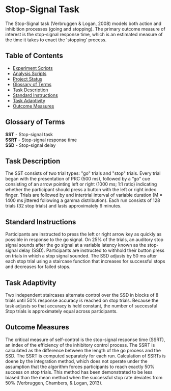 # Stop-Signal Task

The Stop-Signal task (Verbruggen & Logan, 2008) models both action and inhibition processes (going and stopping). The primary outcome measure of interest is the stop-signal response time, which is an estimated measure of the time it takes to enact the 'stopping' process.


## Table of Contents
- [Experiment Scripts](/experiment/README.md)
- [Analysis Scripts](/scripts/README.md)
- [Project Status](#project-status)
- [Glossary of Terms](#glossary-of-terms)
- [Task Description](#task-description)
- [Standard Instructions](#standard-instructions)
- [Task Adaptivity](#task-adaptivity)
- [Outcome Measures](#outcome-measures)


## Glossary of Terms<a name="glossary-of-terms"/>
**SST** - Stop-signal task  
**SSRT** - Stop-signal response time  
**SSD** - Stop-signal delay  

## Task Description<a name="task-description"/>
The SST consists of two trial types: "go" trials and "stop" trials. Every trial began with the presentation of PRC (500 ms), followed by a “go” cue consisting of an arrow pointing left or right (1000 ms; 1:1 ratio) indicating whether the participant should press a button with the left or right index finger. Trials are followed by and intertrial interval of variable duration (M = 1400 ms jittered following a gamma distribution). Each run consists of 128 trials (32 stop trials) and lasts approximately 6 minutes.

## Standard Instructions<a name="standard-instructions"/>
Participants are instructed to press the left or right arrow key as quickly as possible in response to the go signal. On 25% of the trials, an auditory stop signal sounds after the go signal at a variable latency known as the stop-signal delay (SSD). Participants are instructed to withhold their button press on trials in which a stop signal sounded. The SSD adjusts by 50 ms after each stop trial using a staircase function that increases for successful stops and decreases for failed stops. 

## Task Adaptivity<a name="task-adaptivity"/>
Two independent staircases alternate control over the SSD in blocks of 8 trials until 50% response accuracy is reached on stop trials. Because the task adjusts so that accuracy is held constant, the number of successful Stop trials is approximately equal across participants. 

## Outcome Measures<a name="outcome-measures"/>
The critical measure of self-control is the stop-signal response time (SSRT), an index of the efficiency of the inhibitory control process. The SSRT is calculated as the difference between the length of the go process and the SSD. The SSRT is computed separately for each run. Calculation of SSRTs is doene by the integration method, which does not operate under the assumption that the algorithm forces participants to reach exactly 50% success on stop trials. This method has been demonstrated to be less biased than the mean method when the successful stop rate deviates from 50% (Verbruggen, Chambers, & Logan, 2013).
